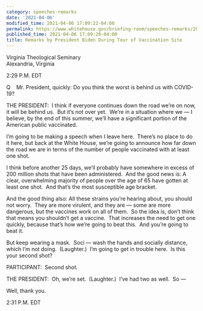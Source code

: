```yaml
---
category: speeches-remarks
date: '2021-04-06'
modified_time: 2021-04-06 17:09:22-04:00
permalink: https://www.whitehouse.gov/briefing-room/speeches-remarks/2021/04/06/remarks-by-president-biden-during-tour-of-vaccination-site/
published_time: 2021-04-06 17:09:20-04:00
title: Remarks by President Biden During Tour of Vaccination Site
---
```

 
Virginia Theological Seminary  
Alexandria, Virginia

2:29 P.M. EDT

Q    Mr. President, quickly: Do you think the worst is behind us with
COVID-19?

THE PRESIDENT:  I think if everyone continues down the road we’re on
now, it will be behind us.  But it’s not over yet.  We’re in a situation
where we — I believe, by the end of this summer, we’ll have a
significant portion of the American public vaccinated. 

I’m going to be making a speech when I leave here.  There’s no place to
do it here, but back at the White House, we’re going to announce how far
down the road we are in terms of the number of people vaccinated with at
least one shot. 

I think before another 25 days, we’ll probably have somewhere in excess
of 200 million shots that have been administered.  And the good news is:
A clear, overwhelming majority of people over the age of 65 have gotten
at least one shot.  And that’s the most susceptible age bracket. 

And the good thing also: All these strains you’re hearing about, you
should not worry.  They are more virulent, and they are — some are more
dangerous, but the vaccines work on all of them.  So the idea is, don’t
think that means you shouldn’t get a vaccine.  That increases the need
to get one quickly, because that’s how we’re going to beat this.  And
you’re going to beat it.

But keep wearing a mask.  Soci — wash the hands and socially distance,
which I’m not doing.  (Laughter.)  I’m going to get in trouble here.  Is
this your second shot?

PARTICIPANT:  Second shot.

THE PRESIDENT:  Oh, we’re set.  (Laughter.)  I’ve had two as well.  So —

Well, thank you.

2:31 P.M. EDT
